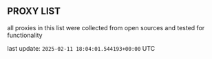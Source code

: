 ## PROXY LIST

all proxies in this list were collected from open sources and tested for functionality

last update: `2025-02-11 18:04:01.544193+00:00` UTC